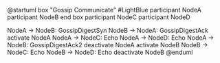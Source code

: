 @startuml
box "Gossip Communicate" #LightBlue
    participant NodeA
    participant NodeB
end box
participant NodeC
participant NodeD

NodeA -> NodeB: GossipDigestSyn
NodeB -> NodeA: GossipDigestAck
activate NodeA
NodeA -> NodeC: Echo
NodeA -> NodeD: Echo
NodeA -> NodeB: GossipDigestAck2
deactivate NodeA
activate NodeB
NodeB -> NodeC: Echo
NodeB -> NodeD: Echo
deactivate NodeB
@enduml
